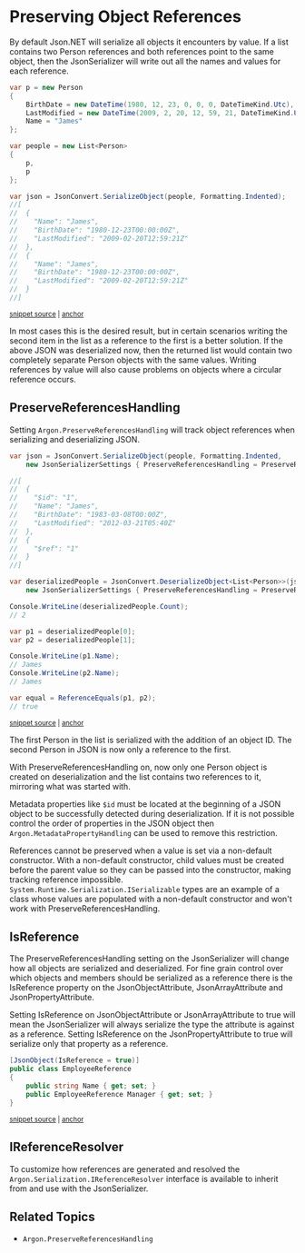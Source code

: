 # Preserving Object References

By default Json.NET will serialize all objects it encounters by value. If a list contains two Person references and both references point to the same object, then the JsonSerializer will write out all the names and values for each reference.

<!-- snippet: PreservingObjectReferencesOff -->
<a id='snippet-preservingobjectreferencesoff'></a>
```cs
var p = new Person
{
    BirthDate = new DateTime(1980, 12, 23, 0, 0, 0, DateTimeKind.Utc),
    LastModified = new DateTime(2009, 2, 20, 12, 59, 21, DateTimeKind.Utc),
    Name = "James"
};

var people = new List<Person>
{
    p,
    p
};

var json = JsonConvert.SerializeObject(people, Formatting.Indented);
//[
//  {
//    "Name": "James",
//    "BirthDate": "1980-12-23T00:00:00Z",
//    "LastModified": "2009-02-20T12:59:21Z"
//  },
//  {
//    "Name": "James",
//    "BirthDate": "1980-12-23T00:00:00Z",
//    "LastModified": "2009-02-20T12:59:21Z"
//  }
//]
```
<sup><a href='/src/Tests/Documentation/SerializationTests.cs#L312-L339' title='Snippet source file'>snippet source</a> | <a href='#snippet-preservingobjectreferencesoff' title='Start of snippet'>anchor</a></sup>
<!-- endSnippet -->

In most cases this is the desired result, but in certain scenarios writing the second item in the list as a reference to the first is a better solution. If the above JSON was deserialized now, then the returned list would contain two completely separate Person objects with the same values. Writing references by value will also cause problems on objects where a circular reference occurs.


## PreserveReferencesHandling

Setting `Argon.PreserveReferencesHandling` will track object references when serializing and deserializing JSON.

<!-- snippet: PreservingObjectReferencesOn -->
<a id='snippet-preservingobjectreferenceson'></a>
```cs
var json = JsonConvert.SerializeObject(people, Formatting.Indented,
    new JsonSerializerSettings { PreserveReferencesHandling = PreserveReferencesHandling.Objects });

//[
//  {
//    "$id": "1",
//    "Name": "James",
//    "BirthDate": "1983-03-08T00:00Z",
//    "LastModified": "2012-03-21T05:40Z"
//  },
//  {
//    "$ref": "1"
//  }
//]

var deserializedPeople = JsonConvert.DeserializeObject<List<Person>>(json,
    new JsonSerializerSettings { PreserveReferencesHandling = PreserveReferencesHandling.Objects });

Console.WriteLine(deserializedPeople.Count);
// 2

var p1 = deserializedPeople[0];
var p2 = deserializedPeople[1];

Console.WriteLine(p1.Name);
// James
Console.WriteLine(p2.Name);
// James

var equal = ReferenceEquals(p1, p2);
// true
```
<sup><a href='/src/Tests/Documentation/SerializationTests.cs#L368-L400' title='Snippet source file'>snippet source</a> | <a href='#snippet-preservingobjectreferenceson' title='Start of snippet'>anchor</a></sup>
<!-- endSnippet -->

The first Person in the list is serialized with the addition of an object ID. The second Person in JSON is now only a reference to the first.

With PreserveReferencesHandling on, now only one Person object is created on deserialization and the list contains two references to it, mirroring what was started with.

Metadata properties like `$id` must be located at the beginning of a JSON object to be successfully detected during deserialization. If it is not possible control the order of properties in the JSON object then `Argon.MetadataPropertyHandling` can be used to remove this restriction.

References cannot be preserved when a value is set via a non-default constructor. With a non-default constructor, child values must be created before the parent value so they can be passed into the constructor, making tracking reference impossible. `System.Runtime.Serialization.ISerializable` types are an example of a class whose values are populated with a non-default constructor and won't work with PreserveReferencesHandling.


## IsReference

The PreserveReferencesHandling setting on the JsonSerializer will change how all objects are serialized and deserialized. For fine grain control over which objects and members should be serialized as a reference there is the IsReference property on the JsonObjectAttribute, JsonArrayAttribute and JsonPropertyAttribute.

Setting IsReference on JsonObjectAttribute or JsonArrayAttribute to true will mean the JsonSerializer will always serialize the type the attribute is against as a reference. Setting IsReference on the JsonPropertyAttribute to true will serialize only that property as a reference.

<!-- snippet: PreservingObjectReferencesAttribute -->
<a id='snippet-preservingobjectreferencesattribute'></a>
```cs
[JsonObject(IsReference = true)]
public class EmployeeReference
{
    public string Name { get; set; }
    public EmployeeReference Manager { get; set; }
}
```
<sup><a href='/src/Tests/Documentation/SerializationTests.cs#L405-L412' title='Snippet source file'>snippet source</a> | <a href='#snippet-preservingobjectreferencesattribute' title='Start of snippet'>anchor</a></sup>
<!-- endSnippet -->


## IReferenceResolver

To customize how references are generated and resolved the `Argon.Serialization.IReferenceResolver` interface is available to inherit from and use with the JsonSerializer.


## Related Topics

 * `Argon.PreserveReferencesHandling`
